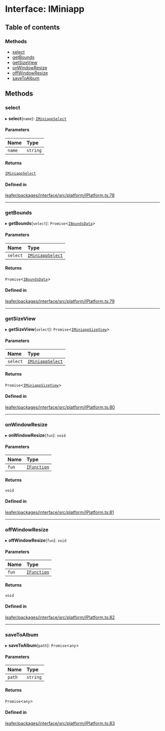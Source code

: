 # Interface: IMiniapp

## Table of contents

### Methods

- [select](IMiniapp.md#select)
- [getBounds](IMiniapp.md#getbounds)
- [getSizeView](IMiniapp.md#getsizeview)
- [onWindowResize](IMiniapp.md#onwindowresize)
- [offWindowResize](IMiniapp.md#offwindowresize)
- [saveToAlbum](IMiniapp.md#savetoalbum)

## Methods

### select

▸ **select**(`name`): [`IMiniappSelect`](IMiniappSelect.md)

#### Parameters

| Name | Type |
| :------ | :------ |
| `name` | `string` |

#### Returns

[`IMiniappSelect`](IMiniappSelect.md)

#### Defined in

[leafer/packages/interface/src/platform/IPlatform.ts:78](https://github.com/leaferjs/leafer/blob/27e942d/packages/interface/src/platform/IPlatform.ts#L78)

___

### getBounds

▸ **getBounds**(`select`): `Promise`<[`IBoundsData`](IBoundsData.md)\>

#### Parameters

| Name | Type |
| :------ | :------ |
| `select` | [`IMiniappSelect`](IMiniappSelect.md) |

#### Returns

`Promise`<[`IBoundsData`](IBoundsData.md)\>

#### Defined in

[leafer/packages/interface/src/platform/IPlatform.ts:79](https://github.com/leaferjs/leafer/blob/27e942d/packages/interface/src/platform/IPlatform.ts#L79)

___

### getSizeView

▸ **getSizeView**(`select`): `Promise`<[`IMiniappSizeView`](IMiniappSizeView.md)\>

#### Parameters

| Name | Type |
| :------ | :------ |
| `select` | [`IMiniappSelect`](IMiniappSelect.md) |

#### Returns

`Promise`<[`IMiniappSizeView`](IMiniappSizeView.md)\>

#### Defined in

[leafer/packages/interface/src/platform/IPlatform.ts:80](https://github.com/leaferjs/leafer/blob/27e942d/packages/interface/src/platform/IPlatform.ts#L80)

___

### onWindowResize

▸ **onWindowResize**(`fun`): `void`

#### Parameters

| Name | Type |
| :------ | :------ |
| `fun` | [`IFunction`](IFunction.md) |

#### Returns

`void`

#### Defined in

[leafer/packages/interface/src/platform/IPlatform.ts:81](https://github.com/leaferjs/leafer/blob/27e942d/packages/interface/src/platform/IPlatform.ts#L81)

___

### offWindowResize

▸ **offWindowResize**(`fun`): `void`

#### Parameters

| Name | Type |
| :------ | :------ |
| `fun` | [`IFunction`](IFunction.md) |

#### Returns

`void`

#### Defined in

[leafer/packages/interface/src/platform/IPlatform.ts:82](https://github.com/leaferjs/leafer/blob/27e942d/packages/interface/src/platform/IPlatform.ts#L82)

___

### saveToAlbum

▸ **saveToAlbum**(`path`): `Promise`<`any`\>

#### Parameters

| Name | Type |
| :------ | :------ |
| `path` | `string` |

#### Returns

`Promise`<`any`\>

#### Defined in

[leafer/packages/interface/src/platform/IPlatform.ts:83](https://github.com/leaferjs/leafer/blob/27e942d/packages/interface/src/platform/IPlatform.ts#L83)
